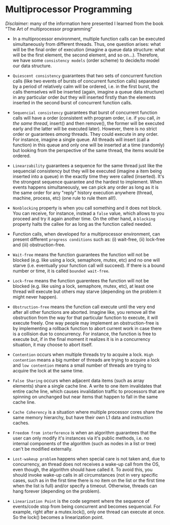 # Multiprocessor Programming

*Disclaimer:* many of the information here presented I learned from the book "The Art of multiprocessor programming"

* In a multiprocessor environment, multiple function calls can be executed simultaneously from different threads. Thus, one question arises: what will be the final order of execution (imagine a queue data structure: what will be the first element, the second element, and so on...). Therefore, we have some `consistency models` (order scheme) to decide/to model our data structure.

* `Quiescent consistency` guarantees that two sets of concurrent function calls (like two events of bursts of concurrent function calls) separated by a period of relatively calm will be ordered, i.e. in the first burst, the calls themselves will be inserted (again, imagine a queue data structure) in any particular order *but* they will inserted firstly than the elements inserted in the second burst of concurrent function calls.

* `Sequencial consistency` guarantees that burst of concurrent function calls will have a order (consistent with program order, i.e. if you call, *in the same thread*, insert() and then remove(), the former will be executed early and the latter will be executed later). However, there is no strict order or guarantees *among* threads. They could execute in any order. For instance, imagine a single queue. All threads will insert (call a function) in this queue and only one will be inserted at a time (randomly) but looking from the perspective of the same thread, the items would be ordered.

* `Linearzability` guarantees a sequence for the same thread just like the sequencial consistency but they will be executed (imagine a item being inserted into a queue) in the exactly time they were called (inserted). It's the strongest sequence quarantee and the hardest to implement. When events happens simultaneously, we can pick any order as long as it is the same order for any "reply" history execution anywhere (thread, machine, process, etc) (one rule to rule them all!).

* `Nonblocking` property is when you call something and it does not block. You can receive, for instance, instead a `false` value, which allows to you proceed and try it again another time. On the other hand, a `blocking` property halts the callee for as long as the function called needed.

* Function calls, when developed for a multiprocessor environment, can present different `progress conditions` such as: (i) wait-free, (ii) lock-free and (iii) obstruction-free.

* `Wait-free` means the function guarantees the function will not be blocked (e.g. like using a lock, semaphore, mutex, etc) and no one will starve (i.e. eventually your function call will succeed). If there is a bound number or time, it is called `bounded wait-free`.

* `Lock-free` means the function guarentees the function will not be blocked (e.g. like using a lock, semaphore, mutex, etc), at least one thread will execute but others may starve (depending on the problem it might never happen).

* `Obstruction-free` means the function call execute until the very end after all other functions are aborted. Imagine like, you remove all the obstruction from the way for that particular function to execute, it will execute freely. One way people may implement an obstruction-free is by implementing a rollback function to abort current work in case there is a collision due to concurrency. For instance, the function is free to execute but, if in the final moment it realizes it is in a concurrency situation, it may choose to abort itself.

* `Contention` occurs when multiple threads try to acquire a lock. `High contention` means a big number of threads are trying to acquire a lock and `low contention` means a small number of threads are trying to acquire the lock at the same time.

* `False Sharing` occurs when adjacent data items (such as array elements) share a single cache line. A write to one item invalidates that entire cache line, which causes invalidation traffic to processors that are spinning on unchanged but near items that happen to fall in the same cache line.

* `Cache Coherency` is a situation where multiple processor cores share the same memory hierarchy, but have their own L1 data and instruction caches.

* `Freedom from interference` is when an algorithm guarantees that the user can only modify it's instances via it's public methods, i.e. no internal components of the algorithm (such as nodes in a list or tree) can't be modified externally.

* `Lost-wakeup problem` happens when special care is not taken and, due to concurrency, an thread does not receives a wake-up call from the OS, even though, the algorithm should have called it. To avoid this, you should invoke wake-up calls in all circumstances (not in very specific cases, such as in the first time there is no item on the list or the first time when the list is full) and/or specify a timeout. Otherwise, threads can hang forever (depending on the problem).

* `Linearization Point` is the code segment where the sequence of events/code stop from being concurrent and becomes sequencial. For example, right after a mutex.lock(), only one thread can execute at once. So the lock() becomes a linearization point.